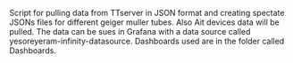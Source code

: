 Script for pulling data from TTserver in JSON format and creating spectate JSONs files for different geiger muller tubes. Also Ait devices data will be pulled.
The data can be sues in Grafana with a data source called yesoreyeram-infinity-datasource.
Dashboards used are in the folder called Dashboards.
